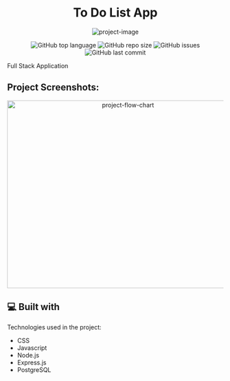 <h1 align="center" id="title">To Do List App</h1>

<p align="center"><img src="https://socialify.git.ci/Spawn9986/to-do-list/image?language=1&amp;name=1&amp;owner=1&amp;theme=Auto" alt="project-image"></p>

<p align="center">
<img alt="GitHub top language" src="https://img.shields.io/github/languages/top/Spawn9986/to-do-list?logo=GitHub&style=flat-square"> <img alt="GitHub repo size" src="https://img.shields.io/github/repo-size/Spawn9986/to-do-list?logo=Github&style=flat-square"> <img alt="GitHub issues" src="https://img.shields.io/github/issues/Spawn9986/to-do-list?logo=GitHub&style=flat-square"> <img alt="GitHub last commit" src="https://img.shields.io/github/last-commit/Spawn9986/to-do-list?logo=GitHub&style=flat-square">
</p>

<p id="description">Full Stack Application</p>

<h2>Project Screenshots:</h2>

<div align="center">
<img src="" alt="project-flow-chart" width="547" height="436"/>
</div>

<h2>💻 Built with</h2>

Technologies used in the project:

- CSS
- Javascript
- Node.js
- Express.js
- PostgreSQL
